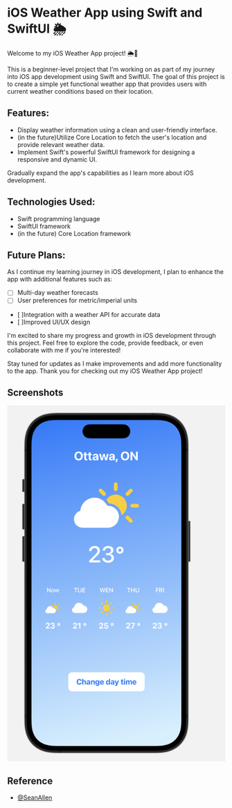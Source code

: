 
# iOS Weather App using Swift and SwiftUI 🌦️

Welcome to my iOS Weather App project! 🌦️📱

This is a beginner-level project that I'm working on as part of my journey into iOS app development using Swift and SwiftUI. The goal of this project is to create a simple yet functional weather app that provides users with current weather conditions based on their location.

## Features:
- Display weather information using a clean and user-friendly interface.
- (in the future)Utilize Core Location to fetch the user's location and provide relevant weather data.
- Implement Swift's powerful SwiftUI framework for designing a responsive and dynamic UI.

Gradually expand the app's capabilities as I learn more about iOS development.

## Technologies Used:
- Swift programming language
- SwiftUI framework
- (in the future) Core Location framework

## Future Plans:
As I continue my learning journey in iOS development, I plan to enhance the app with additional features such as:

- [ ] Multi-day weather forecasts
- [ ] User preferences for metric/imperial units
- [ ]Integration with a weather API for accurate data
- [ ]Improved UI/UX design

I'm excited to share my progress and growth in iOS development through this project. Feel free to explore the code, provide feedback, or even collaborate with me if you're interested!

Stay tuned for updates as I make improvements and add more functionality to the app. Thank you for checking out my iOS Weather App project!


## Screenshots

![App Screenshot](/WeatherApp1.png)


## Reference

- [@SeanAllen](https://www.youtube.com/watch?v=HXoVSbwWUIk)

